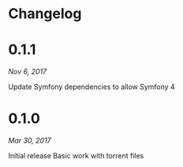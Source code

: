 # Changelog

# 0.1.1

_Nov 6, 2017_

Update Symfony dependencies to allow Symfony 4

# 0.1.0

_Mar 30, 2017_

Initial release
Basic work with torrent files
